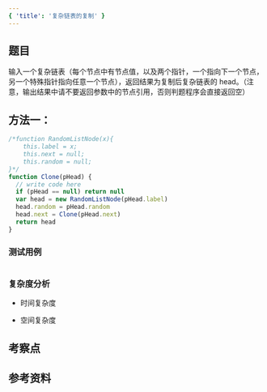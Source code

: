 ```yaml
---
{ 'title': '复杂链表的复制' }
---
```


## 题目

输入一个复杂链表（每个节点中有节点值，以及两个指针，一个指向下一个节点，另一个特殊指针指向任意一个节点），返回结果为复制后复杂链表的 head。（注意，输出结果中请不要返回参数中的节点引用，否则判题程序会直接返回空）

## 方法一：

```js
/*function RandomListNode(x){
    this.label = x;
    this.next = null;
    this.random = null;
}*/
function Clone(pHead) {
  // write code here
  if (pHead == null) return null
  var head = new RandomListNode(pHead.label)
  head.random = pHead.random
  head.next = Clone(pHead.next)
  return head
}
```

### 测试用例

```js
```

### 复杂度分析

- 时间复杂度

- 空间复杂度

## 考察点

## 参考资料
